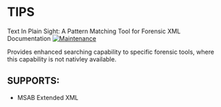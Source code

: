 # TIPS
Text In Plain Sight: A Pattern Matching Tool for Forensic XML Documentation
[![Maintenance](https://img.shields.io/badge/Maintained%3F-yes-green.svg)](https://GitHub.com/Naereen/StrapDown.js/graphs/commit-activity)

Provides enhanced searching capability to specific forensic tools, where this capability is not nativley available. 

## SUPPORTS:
* MSAB Extended XML

